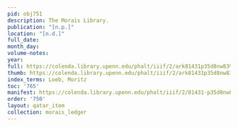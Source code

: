 ```yaml
---
pid: obj751
description: The Morais Library.
publication: "[n.p.]"
location: "[n.d.]"
full_date:
month_day:
volume-notes:
year:
full: https://colenda.library.upenn.edu/phalt/iiif/2/ark81431p35d8nw83%2FSHA256E-s8640081--5995bf2526e2a4c249c5bae52683892a32ba5b11dd38c1f6ec1b93548ee763d3.jpeg/full/3500,/0/default.jpg
thumb: https://colenda.library.upenn.edu/phalt/iiif/2/ark81431p35d8nw83%2FSHA256E-s8640081--5995bf2526e2a4c249c5bae52683892a32ba5b11dd38c1f6ec1b93548ee763d3.jpeg/full/!200,200/0/default.jpg
index_terms: Loeb, Moritz
toc: '765'
manifest: https://colenda.library.upenn.edu/phalt/iiif/2/81431-p35d8nw83/manifest
order: '750'
layout: qatar_item
collection: morais_ledger
---
```

